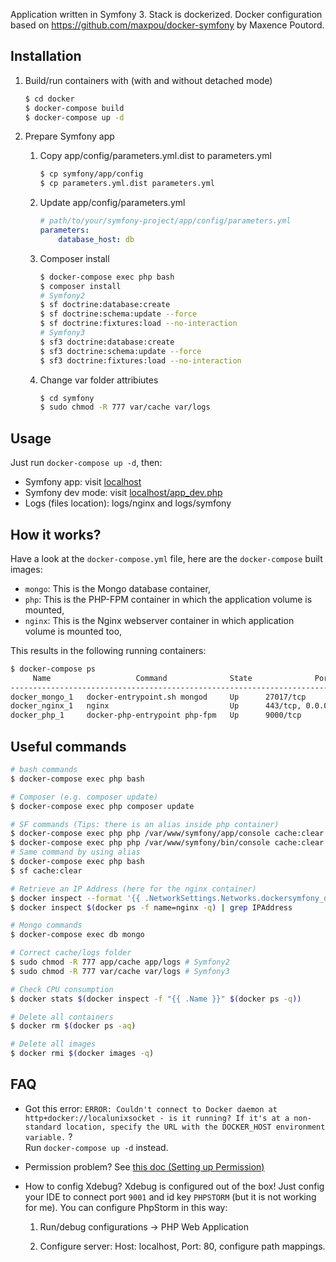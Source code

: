 Application written in Symfony 3. Stack is dockerized. Docker configuration based on https://github.com/maxpou/docker-symfony by Maxence Poutord.

## Installation 

1. Build/run containers with (with and without detached mode)

    ```bash
    $ cd docker
    $ docker-compose build
    $ docker-compose up -d
    ```

2. Prepare Symfony app
    1. Copy app/config/parameters.yml.dist to parameters.yml
    
        ```bash
        $ cp symfony/app/config
        $ cp parameters.yml.dist parameters.yml
        ```
        
    2. Update app/config/parameters.yml

        ```yml
        # path/to/your/symfony-project/app/config/parameters.yml
        parameters:
            database_host: db
        ```

    3. Composer install

        ```bash
        $ docker-compose exec php bash
        $ composer install
        # Symfony2
        $ sf doctrine:database:create
        $ sf doctrine:schema:update --force
        $ sf doctrine:fixtures:load --no-interaction
        # Symfony3
        $ sf3 doctrine:database:create
        $ sf3 doctrine:schema:update --force
        $ sf3 doctrine:fixtures:load --no-interaction
        ```
        
    4. Change var folder attribiutes

        ```bash
        $ cd symfony
        $ sudo chmod -R 777 var/cache var/logs
        ```

## Usage

Just run `docker-compose up -d`, then:

* Symfony app: visit [localhost](http://localhost)  
* Symfony dev mode: visit [localhost/app_dev.php](http://localhost/app_dev.php)  
* Logs (files location): logs/nginx and logs/symfony

## How it works?

Have a look at the `docker-compose.yml` file, here are the `docker-compose` built images:

* `mongo`: This is the Mongo database container,
* `php`: This is the PHP-FPM container in which the application volume is mounted,
* `nginx`: This is the Nginx webserver container in which application volume is mounted too,

This results in the following running containers:

```bash
$ docker-compose ps
     Name                   Command              State              Ports            
------------------------------------------------------------------------------------
docker_mongo_1   docker-entrypoint.sh mongod     Up      27017/tcp                   
docker_nginx_1   nginx                           Up      443/tcp, 0.0.0.0:80->80/tcp 
docker_php_1     docker-php-entrypoint php-fpm   Up      9000/tcp      
```

## Useful commands

```bash
# bash commands
$ docker-compose exec php bash

# Composer (e.g. composer update)
$ docker-compose exec php composer update

# SF commands (Tips: there is an alias inside php container)
$ docker-compose exec php php /var/www/symfony/app/console cache:clear # Symfony2
$ docker-compose exec php php /var/www/symfony/bin/console cache:clear # Symfony3
# Same command by using alias
$ docker-compose exec php bash
$ sf cache:clear

# Retrieve an IP Address (here for the nginx container)
$ docker inspect --format '{{ .NetworkSettings.Networks.dockersymfony_default.IPAddress }}' $(docker ps -f name=nginx -q)
$ docker inspect $(docker ps -f name=nginx -q) | grep IPAddress

# Mongo commands
$ docker-compose exec db mongo

# Correct cache/logs folder
$ sudo chmod -R 777 app/cache app/logs # Symfony2
$ sudo chmod -R 777 var/cache var/logs # Symfony3

# Check CPU consumption
$ docker stats $(docker inspect -f "{{ .Name }}" $(docker ps -q))

# Delete all containers
$ docker rm $(docker ps -aq)

# Delete all images
$ docker rmi $(docker images -q)
```

## FAQ

* Got this error: `ERROR: Couldn't connect to Docker daemon at http+docker://localunixsocket - is it running?
If it's at a non-standard location, specify the URL with the DOCKER_HOST environment variable.` ?  
Run `docker-compose up -d` instead.

* Permission problem? See [this doc (Setting up Permission)](http://symfony.com/doc/current/book/installation.html#checking-symfony-application-configuration-and-setup)

* How to config Xdebug?
Xdebug is configured out of the box!
Just config your IDE to connect port `9001` and id key `PHPSTORM` (but it is not working for me).
You can configure PhpStorm in this way:

    1. Run/debug configurations -> PHP Web Application
    
    2. Configure server: Host: localhost, Port: 80, configure path mappings.
